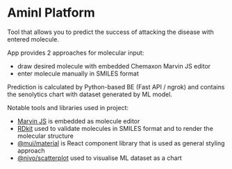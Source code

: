 # Aminl Platform

Tool that allows you to predict the success of attacking the disease with entered molecule.

App provides 2 approaches for molecular input:

- draw desired molecule with embedded Chemaxon Marvin JS editor
- enter molecule manually in SMILES format

Prediction is calculated by Python-based BE (Fast API / ngrok) and contains the senolytics chart with dataset generated by ML model.

Notable tools and libraries used in project:

- [Marvin JS](https://docs.chemaxon.com/display/docs/marvin-js.md) is embedded as molecule editor
- [RDkit](https://www.rdkitjs.com/) used to validate molecules in SMILES format and to render the molecular structure
- [@mui/material](https://mui.com/material-ui/) is React component library that is used as general styling approach
- [@nivo/scatterplot](https://nivo.rocks/scatterplot/) used to visualise ML dataset as a chart

